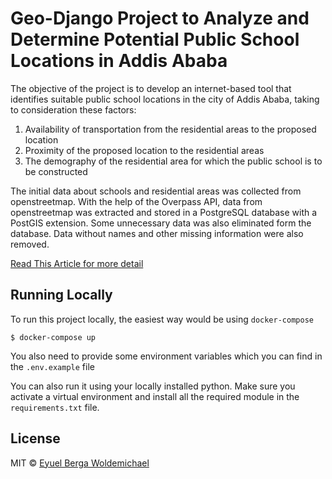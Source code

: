 # Geo-Django Project to Analyze and Determine Potential Public School Locations in Addis Ababa

The objective of the project is to develop an internet-based tool that identifies suitable public school
locations in the city of Addis Ababa, taking to consideration these factors:

1. Availability of transportation from the residential areas to the proposed location
2. Proximity of the proposed location to the residential areas
3. The demography of the residential area for which the public school is to be constructed

The initial data about schools and residential areas was collected from openstreetmap. With the help
of the Overpass API, data from openstreetmap was extracted and stored in a PostgreSQL database
with a PostGIS extension.
Some unnecessary data was also eliminated form the database. Data without names and other
missing information were also removed.

[Read This Article for more detail](https://dev.to/eyuelberga/developing-an-internet-based-gis-application-to-analyze-and-determine-potentialpublic-school-locations-in-addis-ababa-2oko)

## Running Locally

To run this project locally, the easiest way would be using `docker-compose`

```shell script
$ docker-compose up

```
You also need to provide some environment variables which you can find in the `.env.example` file

You can also run it using your locally installed python. Make sure you activate a virtual environment
and install all the required module in the `requirements.txt` file. 

## License

MIT © [Eyuel Berga Woldemichael](https://github.com/eyuelberga)
